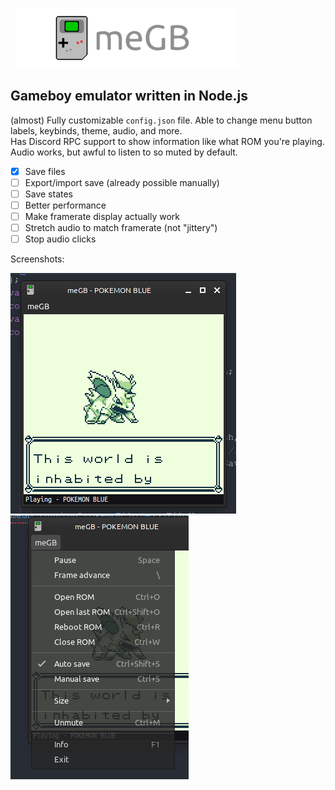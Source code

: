 &nbsp;&nbsp;![meGB](icons/banner_small.png)

Gameboy emulator written in Node.js
---
(almost) Fully customizable `config.json` file. Able to change menu button labels, keybinds, theme, audio, and more.\
Has Discord RPC support to show information like what ROM you're playing.\
Audio works, but awful to listen to so muted by default.

- [x] Save files
- [ ] Export/import save (already possible manually)
- [ ] Save states
- [ ] Better performance
- [ ] Make framerate display actually work
- [ ] Stretch audio to match framerate (not "jittery")
- [ ] Stop audio clicks

Screenshots:

![Running Pokémon Blue](icons/demo1.png)
![Menu](icons/demo2.png)

